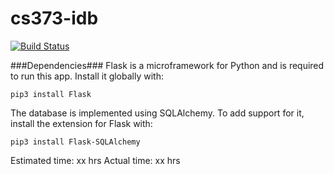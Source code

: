 # cs373-idb
[![Build Status](https://travis-ci.org/CamelBackNotation/cs373-idb.svg?branch=master)](https://travis-ci.org/CamelBackNotation/cs373-idb)

###Dependencies###
Flask is a microframework for Python and is required to run this app. Install it globally with:

    pip3 install Flask

The database is implemented using SQLAlchemy. To add support for it, install the extension for Flask with:

    pip3 install Flask-SQLAlchemy

Estimated time: xx hrs
Actual time: xx hrs
